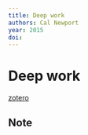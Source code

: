 ```yaml
---
title: Deep work
authors: Cal Newport
year: 2015
doi: 
---
```


# Deep work

[zotero](zotero://select/items/@newport2016)

## Note